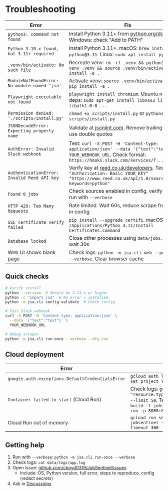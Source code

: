# Troubleshooting

| Error | Fix |
|-------|-----|
| `python3: command not found` | Install Python 3.11+ from [python.org/downloads](https://www.python.org/downloads/). Windows: check "Add to PATH" |
| `Python 3.10.x found, but 3.11+ required` | Install Python 3.11+. macOS: `brew install python@3.11`. Linux: `sudo apt install python3.11` |
| `.venv/bin/activate: No such file` | Recreate venv: `rm -rf .venv && python3.11 -m venv .venv && source .venv/bin/activate && pip install -e .` |
| `ModuleNotFoundError: No module named 'jsa'` | Activate venv: `source .venv/bin/activate`, run `pip install -e .` |
| `Playwright executable not found` | `playwright install chromium`. Ubuntu needs deps: `sudo apt-get install libnss3 libnspr4 libatk1.0-0 ...` |
| `Permission denied: './scripts/install.py'` | `chmod +x scripts/install.py` or `python3 scripts/install.py` |
| `JSONDecodeError: Expecting property name` | Validate at [jsonlint.com](https://jsonlint.com/). Remove trailing commas, use double quotes |
| `AuthError: Invalid Slack webhook` | Test: `curl -X POST -H 'Content-type: application/json' --data '{"text":"test"}' YOUR_WEBHOOK_URL`. Check format: `https://hooks.slack.com/services/T.../B.../XXX` |
| `AuthenticationError: Invalid Reed API key` | Verify key at [reed.co.uk/developers](https://www.reed.co.uk/developers). Test: `curl -H "Authorization: Basic YOUR_KEY" "https://www.reed.co.uk/api/1.0/search?keywords=python"` |
| `Found 0 jobs` | Check sources enabled in config, verify API keys, run with `--verbose` |
| `HTTP 429: Too Many Requests` | Rate limited. Wait 60s, reduce scrape frequency in config |
| `SSL certificate verify failed` | `pip install --upgrade certifi`. macOS: run `/Applications/Python 3.11/Install Certificates.command` |
| `Database locked` | Close other processes using `data/jobs.db`, or wait 30s |
| Web UI shows blank page | Check logs: `python -m jsa.cli web --port 5000 --verbose`. Clear browser cache |

## Quick checks

```bash
# Verify install
python --version  # Should be 3.11.x or higher
python -c "import jsa"  # No error = installed
python -m jsa.cli config-validate  # Check config

# Test Slack webhook
curl -X POST -H 'Content-type: application/json' \
  --data '{"text":"test"}' \
  YOUR_WEBHOOK_URL

# Debug scraper
python -m jsa.cli run-once --verbose --dry-run
```

## Cloud deployment

| Error | Fix |
|-------|-----|
| `google.auth.exceptions.DefaultCredentialsError` | `gcloud auth login && gcloud config set project YOUR_PROJECT_ID` |
| `Container failed to start` (Cloud Run) | Check logs: `gcloud logging read "resource.type=cloud_run_revision" --limit 50`. Test locally: `docker build -t jobsentinel . && docker run -p 8080:8080 jobsentinel` |
| Cloud Run out of memory | `gcloud run services update jobsentinel --memory 512Mi --timeout 300` |

## Getting help

1. Run with `--verbose`: `python -m jsa.cli run-once --verbose`
2. Check logs: `cat data/logs/app.log`
3. Open issue: [github.com/cboyd0319/JobSentinel/issues](https://github.com/cboyd0319/JobSentinel/issues)
   - Include: OS, Python version, full error, steps to reproduce, config (redact secrets)
4. Ask in [Discussions](https://github.com/cboyd0319/JobSentinel/discussions)
